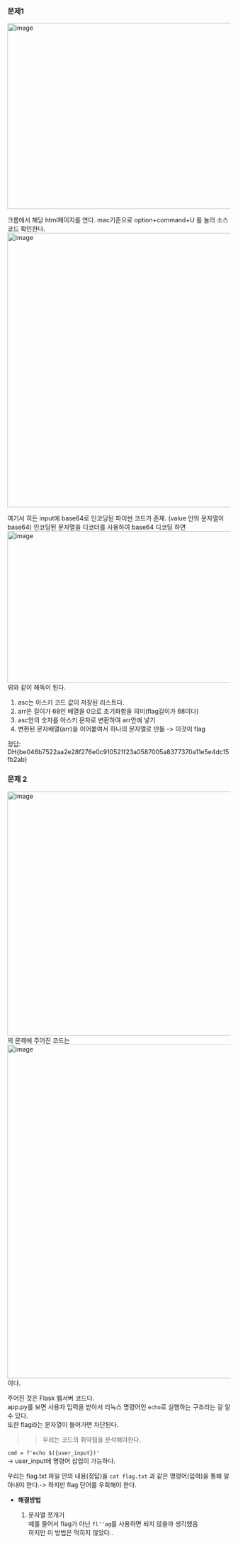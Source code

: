 ### 문제1

<img width="840" height="420" alt="image" src="https://github.com/user-attachments/assets/f2f67c0f-d471-4a5e-8ab1-865026ad6b18" />

크롬에서 해당 html페이지를 연다.
mac기준으로 option+command+U 를 눌러 소스코드 확인한다.
<img width="1186" height="620" alt="image" src="https://github.com/user-attachments/assets/ed823ac9-be1b-46da-b527-9865de8e4b57" />

여기서 히든 input에 base64로 인코딩된 파이썬 코드가 존재. (value 안의 문자열이 base64)
인코딩된 문자열을 디코더를 사용하여 base64 디코딩 하면 
<img width="1472" height="342" alt="image" src="https://github.com/user-attachments/assets/aacee413-b4c2-4e3d-adea-0073f538bd9d" />
위와 같이 해독이 된다.

1) asc는 아스키 코드 값이 저장된 리스트다.
2) arr은 길이가 68인 배열을 0으로 초기화함을 의미(flag길이가 68이다)
3) asc안의 숫자를 아스키 문자로 변환하여 arr안에 넣기
4) 변환된 문자배열(arr)을 이어붙여서 하나의 문자열로 만듦 -> 이것이 flag

정답:  DH{be046b7522aa2e28f276e0c910521f23a0587005a8377370a11e5e4dc15fb2ab}

### 문제 2  

<img width="896" height="552" alt="image" src="https://github.com/user-attachments/assets/9da5c27f-0cba-415d-915d-0d88f362ae4e" />  
의 문제에 주어진 코드는  
<img width="1128" height="754" alt="image" src="https://github.com/user-attachments/assets/c1db0461-be6e-4572-9b00-b3e3c189872f" />  
이다.

주어진 것은 Flask 웹서버 코드다.  
app.py를 보면 사용자 입력을 받아서 리눅스 명령어인 `echo`로 실행하는 구조라는 걸 알 수 있다.  
또한 flag라는 문자열이 들어가면 차단된다.  

>> 우리는 코드의 취약점을 분석해야한다.

`cmd = f'echo $({user_input})'`  
-> user_input에 명령어 삽입이 가능하다. 

우리는 flag.txt 파일 안의 내용(정답)을 `cat flag.txt`   과 같은 명령어(입력)을 통해 알아내야 한다.-> 하지만 flag 단어를 우회해야 한다.  

- **해결방법**
  
  
  1. 문자열 쪼개기  
     예를 들어서 flag가 아닌 `fl''ag`를 사용하면 되지 않을까 생각했음   
     하지만 이 방법은 먹히지 않았다.. 

     













